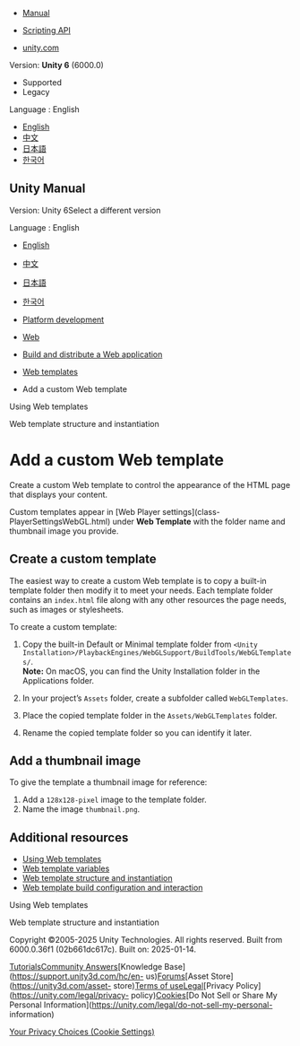 [](https://docs.unity3d.com)

  * [Manual](../Manual/index.html)
  * [Scripting API](../ScriptReference/index.html)

  * [unity.com](https://unity.com/)

Version: **Unity 6** (6000.0)

  * Supported
  * Legacy

Language : English

  * [English](/Manual/web-templates-add.html)
  * [中文](/cn/current/Manual/web-templates-add.html)
  * [日本語](/ja/current/Manual/web-templates-add.html)
  * [한국어](/kr/current/Manual/web-templates-add.html)

[](https://docs.unity3d.com)

## Unity Manual

Version: Unity 6Select a different version

Language : English

  * [English](/Manual/web-templates-add.html)
  * [中文](/cn/current/Manual/web-templates-add.html)
  * [日本語](/ja/current/Manual/web-templates-add.html)
  * [한국어](/kr/current/Manual/web-templates-add.html)

  * [Platform development ](PlatformSpecific.html)
  * [Web](webgl.html)
  * [Build and distribute a Web application](webgl-building-distribution.html)
  * [Web templates](webgl-templates.html)
  * Add a custom Web template

[](web-templates-intro.html)

Using Web templates

[](web-templates-structure.html)

Web template structure and instantiation

# Add a custom Web template

Create a custom Web template to control the appearance of the HTML page that
displays your content.

Custom templates appear in [Web Player settings](class-
PlayerSettingsWebGL.html) under **Web Template** with the folder name and
thumbnail image you provide.

## Create a custom template

The easiest way to create a custom Web template is to copy a built-in template
folder then modify it to meet your needs. Each template folder contains an
`index.html` file along with any other resources the page needs, such as
images or stylesheets.

To create a custom template:

  1. Copy the built-in Default or Minimal template folder from `<Unity Installation>/PlaybackEngines/WebGLSupport/BuildTools/WebGLTemplates/`.   
**Note:** On macOS, you can find the Unity Installation folder in the
Applications folder.

  2. In your project’s `Assets` folder, create a subfolder called `WebGLTemplates`.
  3. Place the copied template folder in the `Assets/WebGLTemplates` folder.
  4. Rename the copied template folder so you can identify it later.

## Add a thumbnail image

To give the template a thumbnail image for reference:

  1. Add a `128x128-pixel` image to the template folder.
  2. Name the image `thumbnail.png`.

## Additional resources

  * [Using Web templates](web-templates-intro.html)
  * [Web template variables](web-templates-variables.html)
  * [Web template structure and instantiation](web-templates-structure.html)
  * [Web template build configuration and interaction](web-templates-build-configuration.html)

[](web-templates-intro.html)

Using Web templates

[](web-templates-structure.html)

Web template structure and instantiation

Copyright ©2005-2025 Unity Technologies. All rights reserved. Built from
6000.0.36f1 (02b661dc617c). Built on: 2025-01-14.

[Tutorials](https://learn.unity.com/)[Community
Answers](https://answers.unity3d.com)[Knowledge
Base](https://support.unity3d.com/hc/en-
us)[Forums](https://forum.unity3d.com)[Asset Store](https://unity3d.com/asset-
store)[Terms of
use](https://docs.unity3d.com/Manual/TermsOfUse.html)[Legal](https://unity.com/legal)[Privacy
Policy](https://unity.com/legal/privacy-
policy)[Cookies](https://unity.com/legal/cookie-policy)[Do Not Sell or Share
My Personal Information](https://unity.com/legal/do-not-sell-my-personal-
information)

[Your Privacy Choices (Cookie Settings)](javascript:void\(0\);)


